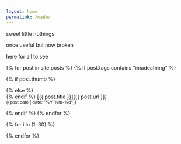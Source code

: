 ```yaml
---
layout: home
permalink: /made/
---
```

<div class="boxes">

<div class="box box2">

sweet little nothings

once useful but now broken

here for all to see

</div>



{% for post in site.posts %}
{% if post.tags contains "imadeathing" %}

{% if post.thumb %}
<div class="box altbox" style="background: url('{{post.thumb}}') no-repeat center/cover;" markdown="1">
{% else %}
<div class="box altbox" markdown="1">
{% endif %}
[{{ post.title }}]({{ post.url }})
<br>
<small>{{post.date | date: "%Y-%m-%d"}}</small>
</div>

{% endif %}
{% endfor %}



{% for i in (1..30) %}

<div class="box"></div>

{% endfor %}


</div>
